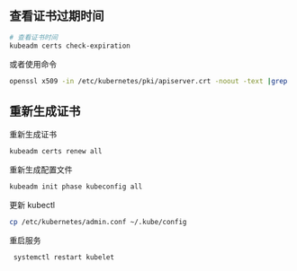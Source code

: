 ## 查看证书过期时间

```bash
# 查看证书时间
kubeadm certs check-expiration
```

或者使用命令

```bash
openssl x509 -in /etc/kubernetes/pki/apiserver.crt -noout -text |grep ' Not '
```

## 重新生成证书

重新生成证书

```bash
kubeadm certs renew all
```

重新生成配置文件

```bash
kubeadm init phase kubeconfig all
```

更新 kubectl

```bash
cp /etc/kubernetes/admin.conf ~/.kube/config
```

重启服务

```bash
 systemctl restart kubelet
```

